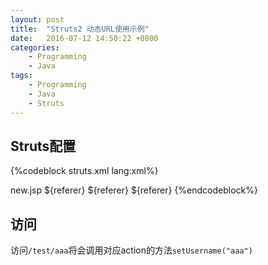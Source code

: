 ```yaml
---
layout: post
title:  "Struts2 动态URL使用示例"
date:   2016-07-12 14:50:22 +0800
categories:
    - Programming
    - Java
tags:
    - Programming
    - Java
    - Struts
---
```


## Struts配置

<!-- more -->

{%codeblock struts.xml lang:xml%}
<?xml version="1.0" encoding="UTF-8" ?>
<!DOCTYPE struts PUBLIC
"-//Apache Software Foundation//DTD Struts Configuration 2.3//EN"
"http://struts.apache.org/dtds/struts-2.3.dtd">
<struts>
<constant name="struts.convention.result.path" value="/"/>
<constant name="struts.custom.i18n.resources" value="i18n"/>

<!--动态URL使用如下三条配置-->
<constant name="struts.enable.SlashesInActionNames" value="true"/>
<constant name="struts.mapper.alwaysSelectFullNamespace" value="false"/>
<constant name="struts.patternMatcher" value="regex"/>

<package name="base" extends="struts-default">
<interceptors>
<interceptor name="appInterceptor" class="cn.corpro.iot.AppInterceptor"/>
<interceptor-stack name="appInterceptorStack">
<interceptor-ref name="appInterceptor"/>
<interceptor-ref name="defaultStack"/>
</interceptor-stack>
</interceptors>

<default-interceptor-ref name="appInterceptorStack"/>
</package>

<package name="users" namespace="/users" extends="base">
<default-class-ref class="userAction"/>

<action name="new" method="_new">
<result>new.jsp</result>
</action>

<action name="create" method="create">
<result type="redirect">${referer}</result>
</action>

<action name="signIn" method="signIn">
<result type="redirect">${referer}</result>
</action>

<action name="signOut" method="signOut">
<result type="redirect">${referer}</result>
</action>

<action name="test/{username}" method="test">

</action>

<action name="{username}" method="test2">

</action>
</package>
</struts>
{%endcodeblock%}

## 访问

访问`/test/aaa`将会调用对应action的方法`setUsername("aaa")`
